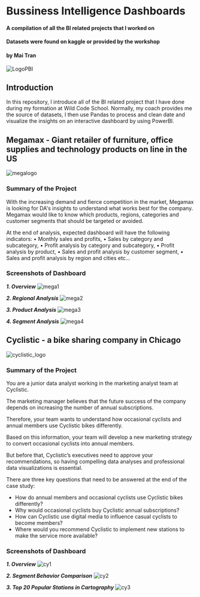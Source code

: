 # Bussiness Intelligence Dashboards
#### A compilation of all the BI related projects that I worked on
#### Datasets were found on kaggle or provided by the workshop
#### by Mai Tran

![LogoPBI](powerbi.png)

## Introduction
In this repository, I introduce all of the BI related project that I have done during my formation at Wild Code School. Normally, my coach provides me the source of datasets, I then use Pandas to process and clean date and visualize the insights on an interactive dashboard by using PowerBI.



## Megamax - Giant retailer of furniture, office supplies and technology products on line in the US
![megalogo](megamax_logo.png)

### Summary of the Project
With the increasing demand and fierce competition in the market, Megamax is looking for DA's insights to understand what works best for the company. Megamax would like to know which products, regions, categories and customer segments that should be targeted or avoided.

At the end of analysis, expected dashboard will have the following indicators:
• Monthly sales and profits,
• Sales by category and subcategory,
• Profit analysis by category and subcategory,
• Profit analysis by product,
• Sales and profit analysis by customer segment,
• Sales and profit analysis by region and cities etc…

### Screenshots of Dashboard
***1. Overview***
![mega1](megamax_1.png)

***2. Regional Analysis***
![mega2](megamax_2.png)

***3. Product Analysis***
![mega3](megamax_3.png)

***4. Segment Analysis***
![mega4](megamax_4.png)



## Cyclistic - a bike sharing company in Chicago
![cyclistic_logo](logo.png)

### Summary of the Project

You are a junior data analyst working in the marketing analyst team at Cyclistic.

The marketing manager believes that the future success of the company depends on increasing the number of annual subscriptions.

Therefore, your team wants to understand how occasional cyclists and annual members use Cyclistic bikes differently.

Based on this information, your team will develop a new marketing strategy to convert occasional cyclists into annual members.

But before that, Cyclistic’s executives need to approve your recommendations, so having compelling data analyses and professional data visualizations is essential.

There are three key questions that need to be answered at the end of the case study:

* How do annual members and occasional cyclists use Cyclistic bikes differently?
* Why would occasional cyclists buy Cyclistic annual subscriptions?
* How can Cyclistic use digital media to influence casual cyclists to become members?
* Where would you recommend Cyclistic to implement new stations to make the service more available?
  
### Screenshots of Dashboard
***1. Overview***
![cy1](cyclistic_1.png)

***2. Segment Behavior Comparison***
![cy2](cyclistic_2.png)

***3. Top 20 Popular Stations in Cartography***
![cy3](cyclistic_3.png)




